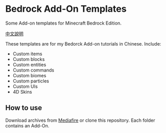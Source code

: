 # Bedrock Add-On Templates
Some Add-on templates for Minecraft Bedrock Edition.

[中文說明](https://github.com/ivon852/bedrock_addon_templates/blob/main/README.md)

These templates are for my Bedorck Add-on tutorials in Chinese. Include:

- Custom items
- Custom blocks
- Custom entities
- Custom commands
- Custom biomes
- Custom particles
- Custom UIs
- 4D Skins

## How to use
Download archives from [Mediafire](https://www.mediafire.com/folder/0fxoez81g3y5o/Tutorial) or clone this repository. Each folder contains an Add-On.
